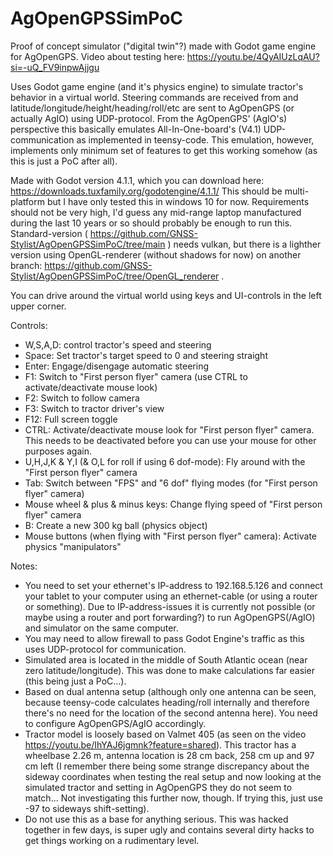 # AgOpenGPSSimPoC
Proof of concept simulator ("digital twin"?) made with Godot game engine for AgOpenGPS.
Video about testing here: https://youtu.be/4QyAIUzLqAU?si=-uQ_FV9inpwAjjgu

Uses Godot game engine (and it's physics engine) to simulate tractor's behavior in a virtual world. Steering commands are received from and latitude/longitude/height/heading/roll/etc are sent to AgOpenGPS (or actually AgIO) using UDP-protocol. From the AgOpenGPS' (AgIO's) perspective this basically emulates All-In-One-board's (V4.1) UDP-communication as implemented in teensy-code. This emulation, however, implements only minimum set of features to get this working somehow (as this is just a PoC after all).

Made with Godot version 4.1.1, which you can download here: https://downloads.tuxfamily.org/godotengine/4.1.1/ This should be multi-platform but I have only tested this in windows 10 for now. Requirements should not be very high, I'd guess any mid-range laptop manufactured during the last 10 years or so should probably be enough to run this. Standard-version ( https://github.com/GNSS-Stylist/AgOpenGPSSimPoC/tree/main ) needs vulkan, but there is a lighther version using OpenGL-renderer (without shadows for now) on another branch: https://github.com/GNSS-Stylist/AgOpenGPSSimPoC/tree/OpenGL_renderer .

You can drive around the virtual world using keys and UI-controls in the left upper corner.

Controls:
- W,S,A,D: control tractor's speed and steering
- Space: Set tractor's target speed to 0 and steering straight
- Enter: Engage/disengage automatic steering
- F1: Switch to "First person flyer" camera (use CTRL to activate/deactivate mouse look)
- F2: Switch to follow camera
- F3: Switch to tractor driver's view
- F12: Full screen toggle
- CTRL: Activate/deactivate mouse look for "First person flyer" camera. This needs to be deactivated before you can use your mouse for other purposes again.
- U,H,J,K & Y,I (& O,L for roll if using 6 dof-mode): Fly around with the "First person flyer" camera
- Tab: Switch between "FPS" and "6 dof" flying modes (for "First person flyer" camera)
- Mouse wheel & plus & minus keys: Change flying speed of "First person flyer" camera
- B: Create a new 300 kg ball (physics object)
- Mouse buttons (when flying with "First person flyer" camera): Activate physics "manipulators"

Notes:
- You need to set your ethernet's IP-address to 192.168.5.126 and connect your tablet to your computer using an ethernet-cable (or using a router or something). Due to IP-address-issues it is currently not possible (or maybe using a router and port forwarding?) to run AgOpenGPS(/AgIO) and simulator on the same computer.
- You may need to allow firewall to pass Godot Engine's traffic as this uses UDP-protocol for communication.
- Simulated area is located in the middle of South Atlantic ocean (near zero latitude/longitude). This was done to make calculations far easier (this being just a PoC...).
- Based on dual antenna setup (although only one antenna can be seen, because teensy-code calculates heading/roll internally and therefore there's no need for the location of the second antenna here). You need to configure AgOpenGPS/AgIO accordingly.
- Tractor model is loosely based on Valmet 405 (as seen on the video https://youtu.be/IhYAJ6jgmnk?feature=shared). This tractor has a wheelbase 2.26 m, antenna location is 28 cm back, 258 cm up and 97 cm left (I remember there being some strange discrepancy about the sideway coordinates when testing the real setup and now looking at the simulated tractor and setting in AgOpenGPS they do not seem to match... Not investigating this further now, though. If trying this, just use -97 to sideways shift-setting).
- Do not use this as a base for anything serious. This was hacked together in few days, is super ugly and contains several dirty hacks to get things working on a rudimentary level.
